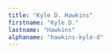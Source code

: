 ```yaml
---
title: "Kyle D. Hawkins"
firstname: "Kyle D."
lastname: "Hawkins"
alphaname: "hawkins-kyle-d"
---
```

